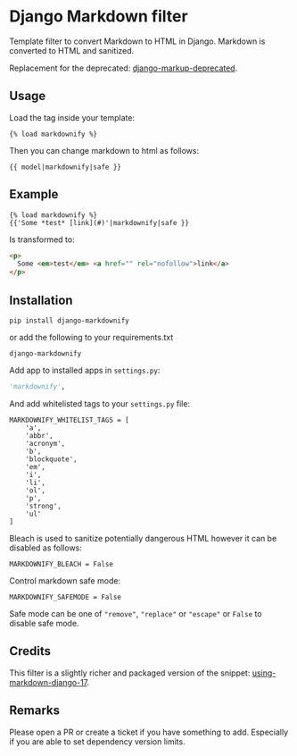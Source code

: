 # Django Markdown filter

Template filter to convert Markdown to HTML in Django.
Markdown is converted to HTML and sanitized.

Replacement for the deprecated: [django-markup-deprecated](https://pypi.python.org/pypi/django-markup-deprecated).

## Usage

Load the tag inside your template:

```
{% load markdownify %}
```

Then you can change markdown to html as follows:

```
{{ model|markdownify|safe }}
```

## Example

```
{% load markdownify %}
{{'Some *test* [link](#)'|markdownify|safe }}
```

Is transformed to:

```html
<p>
  Some <em>test</em> <a href="" rel="nofollow">link</a>
</p>
```


## Installation

```
pip install django-markdownify
```

or add the following to your requirements.txt

```
django-markdownify
```

Add app to installed apps in `settings.py`:

```python
'markdownify',
```

And add whitelisted tags to your `settings.py` file:

```
MARKDOWNIFY_WHITELIST_TAGS = [
    'a',
    'abbr',
    'acronym',
    'b',
    'blockquote',
    'em',
    'i',
    'li',
    'ol',
    'p',
    'strong',
    'ul'
]
```

Bleach is used to sanitize potentially dangerous HTML however it can be disabled as follows:

```
MARKDOWNIFY_BLEACH = False
```

Control markdown safe mode:

```
MARKDOWNIFY_SAFEMODE = False
```

Safe mode can be one of `"remove"`, `"replace"` or `"escape"` or `False` to disable safe mode.

## Credits

This filter is a slightly richer and packaged version of the snippet: [using-markdown-django-17](http://www.jw.pe/blog/post/using-markdown-django-17/).

## Remarks

Please open a PR or create a ticket if you have something to add.
Especially if you are able to set dependency version limits.
